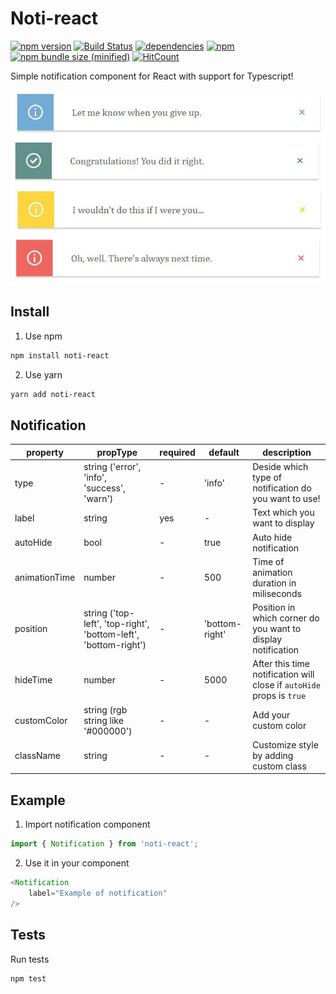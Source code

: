 # Noti-react
[![npm version](https://badge.fury.io/js/noti-react.svg)](https://badge.fury.io/js/noti-react)
[![Build Status](https://img.shields.io/travis/ODudek/noti-react/master.svg?style=flat-square)](https://travis-ci.org/ODudek/noti-react)
[![dependencies](https://david-dm.org/odudek/noti-react.svg?style=flat-square)](https://github.com/odudek/noti-react)
[![npm](https://img.shields.io/npm/dt/noti-react.svg?style=flat-square)](https://www.npmjs.com/package/noti-react)
[![npm bundle size (minified)](https://img.shields.io/bundlephobia/min/react.svg?style=flat-square)](https://github.com/ODudek/noti-react)
[![HitCount](http://hits.dwyl.io/odudek/noti-react.svg)](http://hits.dwyl.io/odudek/noti-react)

Simple notification component for React with support for Typescript!

![demo](./demo.jpg)

## Install

1. Use npm 
```bash
npm install noti-react
```
2. Use yarn
```bash
yarn add noti-react
```

## Notification

|property| propType|required|default|description|
|---|---|---|---|---|
|type|string ('error', 'info', 'success', 'warn')|- |'info'|Deside which type of notification do you want to use!|
|label|string|yes|-|Text which you want to display|
|autoHide|bool|-|true|Auto hide notification|
|animationTime|number|-|500|Time of animation duration in miliseconds|
|position|string ('top-left', 'top-right', 'bottom-left', 'bottom-right')|-|'bottom-right'| Position in which corner do you want to display notification|
|hideTime|number|-|5000|After this time notification will close if `autoHide` props is `true`|
|customColor|string (rgb string like '#000000') |-|-|Add your custom color|
|className|string|-|-|Customize style by adding custom class|

## Example

1. Import notification component
```javascript
import { Notification } from 'noti-react';
```
2. Use it in your component
```javascript
<Notification
    label="Example of notification"
/>
```

## Tests

Run tests
```bash
npm test
```
